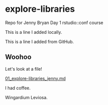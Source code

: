 # explore-libraries
Repo for Jenny Bryan Day 1 rstudio::conf course

This is a line I added locally. 

This is a line I added from GitHub. 
## Woohoo

Let's look at a file!

[01_explore-libraries_jenny.md](01_explore-libraries_jenny.md)

I had coffee. 


Wingardium Leviosa. 
